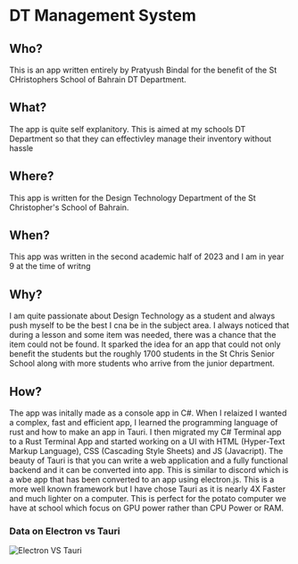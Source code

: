 # DT Management System
## Who?
This is an app written entirely by Pratyush Bindal for the benefit of the St CHristophers School of Bahrain DT Department.
## What?
The app is quite self explanitory. This is aimed at my schools DT Department so that they can effectivley manage their inventory without hassle
## Where?
This app is written for the Design Technology Department of the St Christopher's School of Bahrain.  
## When?
This app was written in the second academic half of 2023 and I am in year 9 at the time of writng
## Why?
I am quite passionate about Design Technology as a student and always push myself to be the best I cna be in the subject area. I always noticed that during a lesson and some item was needed, there was a chance that the item could not be found. It sparked the idea for an app that could not only benefit the students but the roughly 1700 students in the St Chris Senior School along with more students who arrive from the junior department.
## How?
The app was initally made as a console app in C#. When I relaized I wanted a complex, fast and efficient app, I learned the programming language of rust and how to make an app in Tauri. I then migrated my C# Terminal app to a Rust Terminal App and started working on a UI with HTML (Hyper-Text Markup Language), CSS (Cascading Style Sheets) and JS (Javacript). The beauty of Tauri is that you can write a web application and a fully functional backend and it can be converted into app. This is similar to discord which is a wbe app that has been converted to an app using electron.js. This is a more well known framework but I have chose Tauri as it is nearly 4X Faster and much lighter on a computer. This is perfect for the potato computer we have at school which focus on GPU power rather than CPU Power or RAM.
### Data on Electron vs Tauri
![Electron VS Tauri](https://miro.medium.com/v2/resize:fit:1106/1*w2oNdWMobAYA2i4bheThAQ.png)